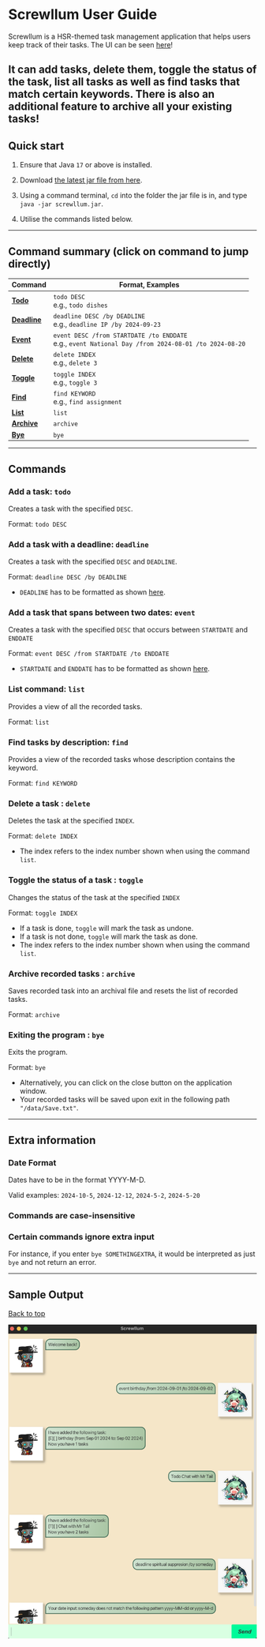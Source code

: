 # Screwllum User Guide

Screwllum is a HSR-themed task management application that helps users keep track of their tasks. The UI can be seen 
[here](#sample-output)!

It can add tasks, delete them, toggle the status of the task, list all tasks as well as find tasks that match certain keywords.
There is also an additional feature to archive all your existing tasks!
--------------------------------------------------------------------------------------------------------------------
## Quick start

1. Ensure that Java `17` or above is installed.

1. Download [the latest jar file from here](https://github.com/Quasant/ip/releases/).

1. Using a command terminal, `cd` into the folder the jar file is in, and type `java -jar screwllum.jar`.

1. Utilise the commands listed below.
--------------------------------------------------------------------------------------------------------------------
## Command summary (click on command to jump directly)

Command | Format, Examples
--------|------------------
**[Todo](#add-a-task)** | `todo DESC` <br> e.g., `todo dishes`
**[Deadline](#add-a-task-with)** | `deadline DESC /by DEADLINE` <br> e.g., `deadline IP /by 2024-09-23`
**[Event](#add-a-task-that)** | `event DESC /from STARTDATE /to ENDDATE` <br> e.g., `event National Day /from 2024-08-01 /to 2024-08-20`
**[Delete](#delete)** | `delete INDEX`<br> e.g., `delete 3`
**[Toggle](#toggle)** | `toggle INDEX`<br> e.g., `toggle 3`
**[Find](#find)** | `find KEYWORD` <br> e.g., `find assignment`
**[List](#list)** | `list`
**[Archive](#archive)** | `archive`
**[Bye](#exiting)** | `bye`
--------------------------------------------------------------------------------------------------------------------

## Commands

### Add a task: `todo`

Creates a task with the specified `DESC`.

Format: `todo DESC`

### Add a task with a deadline: `deadline`

Creates a task with the specified `DESC` and `DEADLINE`.

Format: `deadline DESC /by DEADLINE`

* `DEADLINE` has to be formatted as shown [here](#date-format).

### Add a task that spans between two dates: `event`

Creates a task with the specified `DESC` that occurs between 
`STARTDATE` and `ENDDATE`

Format: `event DESC /from STARTDATE /to ENDDATE`

* `STARTDATE` and `ENDDATE` has to be formatted as shown [here](#date-format).

### List command: `list`

Provides a view of all the recorded tasks.

Format: `list`

### Find tasks by description: `find`

Provides a view of the recorded tasks whose description contains the keyword. 

Format: `find KEYWORD`

### Delete a task : `delete`

Deletes the task at the specified `INDEX`.

Format: `delete INDEX`


* The index refers to the index number shown when using the command `list`.


### Toggle the status of a task : `toggle`

Changes the status of the task at the specified `INDEX`

Format: `toggle INDEX`

* If a task is done, `toggle` will mark the task as undone.
* If a task is not done, `toggle` will mark the task as done.
* The index refers to the index number shown when using the command `list`.

### Archive recorded tasks : `archive`

Saves recorded task into an archival file and resets the list of recorded tasks.

Format: `archive`

### Exiting the program : `bye`

Exits the program. 

Format: `bye`

* Alternatively, you can click on the close button on the application window.
* Your recorded tasks will be saved upon exit in the following path `"/data/Save.txt"`.

--------------------------------------------------------------------------------------------------------------------
## Extra information

### Date Format
Dates have to be in the format YYYY-M-D. 

Valid examples: `2024-10-5`, `2024-12-12`, `2024-5-2`, `2024-5-20`

### Commands are case-insensitive

### Certain commands ignore extra input
For instance, if you enter `bye SOMETHINGEXTRA`, it would be interpreted as just `bye` and not return an error.

--------------------------------------------------------------------------------------------------------------------
## Sample Output

[Back to top](#quick-start)

![screenshot](Ui.png "Logo Title Text 1")

